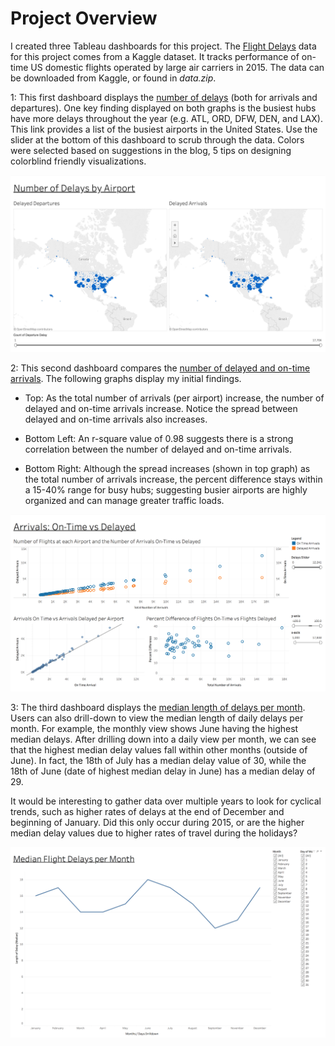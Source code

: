 # Project Overview

I created three Tableau dashboards for this project. The [Flight Delays](https://www.kaggle.com/usdot/flight-delays/data "Flight Delays Data") data for this project comes from a Kaggle dataset. It tracks performance of on-time US domestic flights operated by large air carriers in 2015. The data can be downloaded from Kaggle, or found in _data.zip_.


1: This first dashboard displays the [number of delays](https://public.tableau.com/profile/travis.gillespie#!/vizhome/flight_delays/Dashboard_AirportDelays "Airport Delays Dashboard") (both for arrivals and departures). One key finding displayed on both graphs is the busiest hubs have more delays throughout the year (e.g. ATL, ORD, DFW, DEN, and LAX). This link provides a list of the busiest airports in the United States.
Use the slider at the bottom of this dashboard to scrub through the data.
Colors were selected based on suggestions in the blog, 5 tips on designing colorblind friendly visualizations.

[![Image](./images/FlightDelaysByAirport.png)](https://public.tableau.com/profile/travis.gillespie#!/vizhome/flight_delays/Dashboard_AirportDelays "Airport Delays Dashboard")



2: This second dashboard compares the [number of delayed and on-time arrivals](https://public.tableau.com/profile/travis.gillespie#!/vizhome/flight_delays/Dashboard_DestinationDelays "On-Time vs Delayed"). The following graphs display my initial findings.

* Top: As the total number of arrivals (per airport) increase, the number of delayed and on-time arrivals increase. Notice the spread between delayed and on-time arrivals also increases.

* Bottom Left: An r-square value of 0.98 suggests there is a strong correlation between the number of delayed and on-time arrivals.

* Bottom Right: Although the spread increases (shown in top graph) as the total number of arrivals increase, the percent difference stays within a 15-40% range for busy hubs; suggesting busier airports are highly organized and can manage greater traffic loads.

[![Image](./images/OntimeVsDelayed.png)](https://public.tableau.com/profile/travis.gillespie#!/vizhome/flight_delays/Dashboard_DestinationDelays "On-Time vs Delayed")



3: The third dashboard displays the [median length of delays per month](https://public.tableau.com/profile/travis.gillespie#!/vizhome/flight_delays/Dashboard_DelaysbyMonth "Delays per Month"). Users can also drill-down to view the median length of daily delays per month. For example, the monthly view shows June having the highest median delays. After drilling down into a daily view per month, we can see that the highest median delay values fall within other months (outside of June). In fact, the 18th of July has a median delay value of 30, while the 18th of June (date of highest median delay in June) has a median delay of 29.

It would be interesting to gather data over multiple years to look for cyclical trends, such as higher rates of delays at the end of December and beginning of January. Did this only occur during 2015, or are the higher median delay values due to higher rates of travel during the holidays?

[![Image](./images/DelaysPerMonth.png)](https://public.tableau.com/profile/travis.gillespie#!/vizhome/flight_delays/Dashboard_DelaysbyMonth "Delays per Month")
